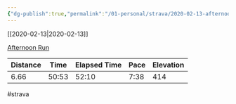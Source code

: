 ```yaml
---
{"dg-publish":true,"permalink":"/01-personal/strava/2020-02-13-afternoon-run/"}
---
```



[[2020-02-13\|2020-02-13]]

[Afternoon Run](https://www.strava.com/activities/3100217577)

| Distance | Time  | Elapsed Time | Pace | Elevation |
| -------- | ----- | ------------ | ---- | --------- |
| 6.66     | 50:53 | 52:10        | 7:38 | 414       |




#strava
